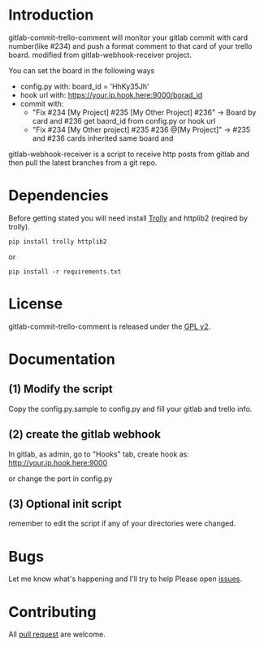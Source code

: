 # Introduction

gitlab-commit-trello-comment will monitor your gitlab commit with card number(like #234) and push a format comment to that card of your trello board.
modified from gitlab-webhook-receiver project.

You can set the board  in the following ways
- config.py with: board_id = 'HhKy35Jh'
- hook url with: https://your.ip.hook.here:9000/borad_id
- commit with:
  + "Fix #234 [My Project] #235 [My Other Project] #236" -> Board by card and #236 get baord_id from config.py or hook url
  + "Fix #234 [My Other project] #235 #236 @[My Project]" -> #235 and #236 cards inherited same board and

gitlab-webhook-receiver is a script to receive http posts from gitlab and then
pull the latest branches from a git repo.

# Dependencies

Before getting stated you will need install [Trolly](https://github.com/plish/Trolly) and httplib2 (reqired by trolly).

    pip install trolly httplib2

or

    pip install -r requirements.txt


# License

gitlab-commit-trello-comment is released under the [GPL v2](http://www.gnu.org/licenses/gpl-2.0.html).

# Documentation

(1) Modify the script
---------------------

Copy the config.py.sample to config.py and fill your gitlab and trello info.

(2) create the gitlab webhook
-----------------------------

In gitlab, as admin, go to "Hooks" tab, create hook as: http://your.ip.hook.here:9000

or change the port in config.py

(3) Optional init script
------------------------

remember to edit the script if any of your directories were changed.

# Bugs

Let me know what's happening and I'll try to help
Please open [issues](https://github.com/vxcamiloxv/gitlab-commit-trello-comment/issues).


# Contributing
All [pull request](https://github.com/vxcamiloxv/gitlab-commit-trello-comment/pulls) are welcome.
